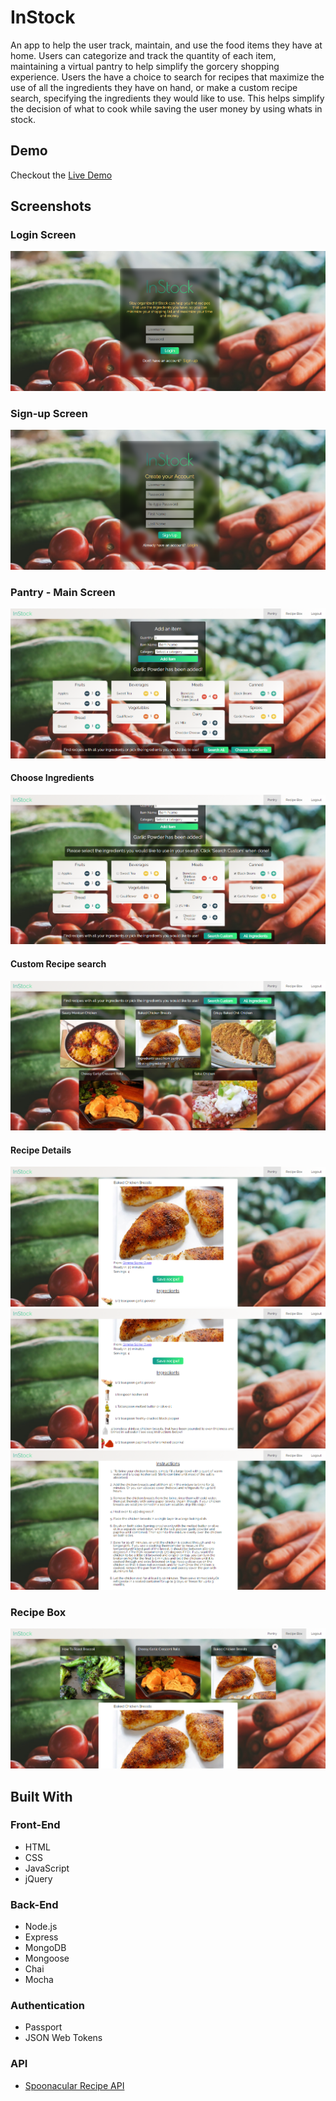 # InStock

An app to help the user track, maintain, and use the food items they have at home. Users can categorize and track the quantity of each item, maintaining a virtual pantry to help simplify the gorcery shopping experience. Users the have a choice to search for recipes that maximize the use of all the ingredients they have on hand, or make a custom recipe search, specifying the ingredients they would like to use. This helps simplify the decision of what to cook while saving the user money by using whats in stock. 

## Demo

Checkout the [Live Demo](https://instock-pantry-app.herokuapp.com/)

## Screenshots

### Login Screen
![Login](screenshots/InStock-login.png)


### Sign-up Screen
![Sign-up](screenshots/InStock-Signup.png)

### Pantry - Main Screen
![Pantry](screenshots/InStock-Pantry.png)

#### Choose Ingredients
![Choose Ingredients](screenshots/InStock-pantry-choose-ingredients.png)

#### Custom Recipe search
![Recipe Search](screenshots/InStock-custom-recipe-search.png)

#### Recipe Details
 ![Recipe Top](screenshots/InStock-single-recipe-top.png)
 ![Recipe Ingredients](screenshots/InStock-single-recipe-ingredients.png)
 ![Recipe Instructions](screenshots/InStock-single-recipe-instructions.png)
 
 ### Recipe Box
 ![Recipe Box](screenshots/InStock-recipe-box.png)
 
 ## Built With
 
 ### Front-End
 - HTML
 - CSS 
 - JavaScript
 - jQuery
 
 ### Back-End
 - Node.js
 - Express
 - MongoDB
 - Mongoose
 - Chai
 - Mocha
 
 ### Authentication
 - Passport
 - JSON Web Tokens
 
 ### API
 - [Spoonacular Recipe API](https://spoonacular.com/food-api)
